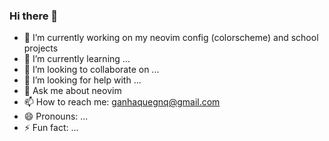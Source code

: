 ### Hi there 👋

<!--
**ganhaque/ganhaque** is a ✨ _special_ ✨ repository because its `README.md` (this file) appears on your GitHub profile.

Here are some ideas to get you started:
-->

- 🔭 I’m currently working on my neovim config (colorscheme) and school projects
- 🌱 I’m currently learning ...
- 👯 I’m looking to collaborate on ...
- 🤔 I’m looking for help with ...
- 💬 Ask me about neovim
- 📫 How to reach me: ganhaquegnq@gmail.com
- 😄 Pronouns: ...
- ⚡ Fun fact: ...
